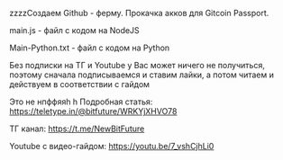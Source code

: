 zzzzСоздаем Github - ферму. Прокачка акков для Gitcoin Passport.

main.js - файл с кодом на NodeJS

Main-Python.txt - файл с кодом на Python

Без подписки на ТГ и Youtube у Вас может ничего не получиться, поэтому сначала подписываемся и ставим лайки, а потом читаем и действуем в соответствии с гайдом 

Это не нпффяяh
h
Подробная статья:  https://teletype.in/@bitfuture/WRKYjXHVO78


ТГ канал:   https://t.me/NewBitFuture


Youtube с видео-гайдом:  https://youtu.be/7_vshCjhLi0
